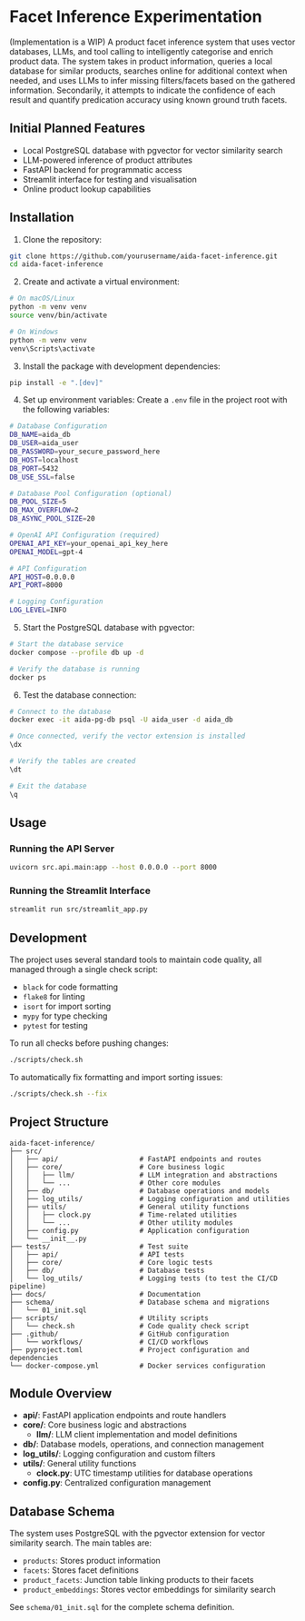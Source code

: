 # Facet Inference Experimentation

(Implementation is a WIP) A product facet inference system that uses vector databases, LLMs, and tool calling to intelligently categorise and enrich product data. The system takes in product information, queries a local database for similar products, searches online for additional context when needed, and uses LLMs to infer missing filters/facets based on the gathered information. Secondarily, it attempts to indicate the confidence of each result and quantify predication accuracy using known ground truth facets.

## Initial Planned Features

- Local PostgreSQL database with pgvector for vector similarity search
- LLM-powered inference of product attributes
- FastAPI backend for programmatic access
- Streamlit interface for testing and visualisation
- Online product lookup capabilities

## Installation

1. Clone the repository:
```bash
git clone https://github.com/yourusername/aida-facet-inference.git
cd aida-facet-inference
```

2. Create and activate a virtual environment:
```bash
# On macOS/Linux
python -m venv venv
source venv/bin/activate

# On Windows
python -m venv venv
venv\Scripts\activate
```

3. Install the package with development dependencies:
```bash
pip install -e ".[dev]"
```

4. Set up environment variables:
Create a `.env` file in the project root with the following variables:
```bash
# Database Configuration
DB_NAME=aida_db
DB_USER=aida_user
DB_PASSWORD=your_secure_password_here
DB_HOST=localhost
DB_PORT=5432
DB_USE_SSL=false

# Database Pool Configuration (optional)
DB_POOL_SIZE=5
DB_MAX_OVERFLOW=2
DB_ASYNC_POOL_SIZE=20

# OpenAI API Configuration (required)
OPENAI_API_KEY=your_openai_api_key_here
OPENAI_MODEL=gpt-4

# API Configuration
API_HOST=0.0.0.0
API_PORT=8000

# Logging Configuration
LOG_LEVEL=INFO
```

5. Start the PostgreSQL database with pgvector:
```bash
# Start the database service
docker compose --profile db up -d

# Verify the database is running
docker ps
```

6. Test the database connection:
```bash
# Connect to the database
docker exec -it aida-pg-db psql -U aida_user -d aida_db

# Once connected, verify the vector extension is installed
\dx

# Verify the tables are created
\dt

# Exit the database
\q
```

## Usage

### Running the API Server

```bash
uvicorn src.api.main:app --host 0.0.0.0 --port 8000
```

### Running the Streamlit Interface

```bash
streamlit run src/streamlit_app.py
```

## Development

The project uses several standard tools to maintain code quality, all managed through a single check script:

- `black` for code formatting
- `flake8` for linting
- `isort` for import sorting
- `mypy` for type checking
- `pytest` for testing

To run all checks before pushing changes:

```bash
./scripts/check.sh
```

To automatically fix formatting and import sorting issues:

```bash
./scripts/check.sh --fix
```

## Project Structure

```
aida-facet-inference/
├── src/
│   ├── api/                    # FastAPI endpoints and routes
│   ├── core/                   # Core business logic
│   │   ├── llm/                # LLM integration and abstractions
│   │   └── ...                 # Other core modules
│   ├── db/                     # Database operations and models
│   ├── log_utils/              # Logging configuration and utilities
│   ├── utils/                  # General utility functions
│   │   ├── clock.py            # Time-related utilities
│   │   └── ...                 # Other utility modules
│   ├── config.py               # Application configuration
│   └── __init__.py
├── tests/                      # Test suite
│   ├── api/                    # API tests
│   ├── core/                   # Core logic tests
│   ├── db/                     # Database tests
│   └── log_utils/              # Logging tests (to test the CI/CD pipeline)
├── docs/                       # Documentation
├── schema/                     # Database schema and migrations
│   └── 01_init.sql
├── scripts/                    # Utility scripts
│   └── check.sh                # Code quality check script
├── .github/                    # GitHub configuration
│   └── workflows/              # CI/CD workflows
├── pyproject.toml              # Project configuration and dependencies
└── docker-compose.yml          # Docker services configuration
```

## Module Overview

- **api/**: FastAPI application endpoints and route handlers
- **core/**: Core business logic and abstractions
  - **llm/**: LLM client implementation and model definitions
- **db/**: Database models, operations, and connection management
- **log_utils/**: Logging configuration and custom filters
- **utils/**: General utility functions
  - **clock.py**: UTC timestamp utilities for database operations
- **config.py**: Centralized configuration management

## Database Schema

The system uses PostgreSQL with the pgvector extension for vector similarity search. The main tables are:

- `products`: Stores product information
- `facets`: Stores facet definitions
- `product_facets`: Junction table linking products to their facets
- `product_embeddings`: Stores vector embeddings for similarity search

See `schema/01_init.sql` for the complete schema definition.